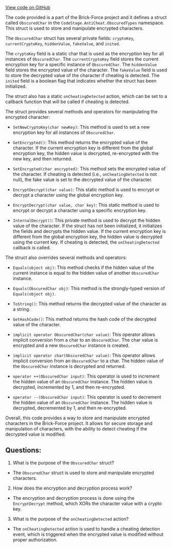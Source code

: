 [View code on GitHub](https://github.com/TieHaxJan/Brick-Force/Assembly-CSharp\CodeStage.AntiCheat.ObscuredTypes\ObscuredChar.cs)

The code provided is a part of the Brick-Force project and it defines a struct called `ObscuredChar` in the `CodeStage.AntiCheat.ObscuredTypes` namespace. This struct is used to store and manipulate encrypted characters.

The `ObscuredChar` struct has several private fields: `cryptoKey`, `currentCryptoKey`, `hiddenValue`, `fakeValue`, and `inited`. 

The `cryptoKey` field is a static char that is used as the encryption key for all instances of `ObscuredChar`. The `currentCryptoKey` field stores the current encryption key for a specific instance of `ObscuredChar`. The `hiddenValue` field stores the encrypted value of the character. The `fakeValue` field is used to store the decrypted value of the character if cheating is detected. The `inited` field is a boolean flag that indicates whether the struct has been initialized.

The struct also has a static `onCheatingDetected` action, which can be set to a callback function that will be called if cheating is detected.

The struct provides several methods and operators for manipulating the encrypted character:

- `SetNewCryptoKey(char newKey)`: This method is used to set a new encryption key for all instances of `ObscuredChar`.

- `GetEncrypted()`: This method returns the encrypted value of the character. If the current encryption key is different from the global encryption key, the hidden value is decrypted, re-encrypted with the new key, and then returned.

- `SetEncrypted(char encrypted)`: This method sets the encrypted value of the character. If cheating is detected (i.e., `onCheatingDetected` is not null), the fake value is set to the decrypted value of the character.

- `EncryptDecrypt(char value)`: This static method is used to encrypt or decrypt a character using the global encryption key.

- `EncryptDecrypt(char value, char key)`: This static method is used to encrypt or decrypt a character using a specific encryption key.

- `InternalDecrypt()`: This private method is used to decrypt the hidden value of the character. If the struct has not been initialized, it initializes the fields and decrypts the hidden value. If the current encryption key is different from the global encryption key, the hidden value is decrypted using the current key. If cheating is detected, the `onCheatingDetected` callback is called.

The struct also overrides several methods and operators:

- `Equals(object obj)`: This method checks if the hidden value of the current instance is equal to the hidden value of another `ObscuredChar` instance.

- `Equals(ObscuredChar obj)`: This method is the strongly-typed version of `Equals(object obj)`.

- `ToString()`: This method returns the decrypted value of the character as a string.

- `GetHashCode()`: This method returns the hash code of the decrypted value of the character.

- `implicit operator ObscuredChar(char value)`: This operator allows implicit conversion from a char to an `ObscuredChar`. The char value is encrypted and a new `ObscuredChar` instance is created.

- `implicit operator char(ObscuredChar value)`: This operator allows implicit conversion from an `ObscuredChar` to a char. The hidden value of the `ObscuredChar` instance is decrypted and returned.

- `operator ++(ObscuredChar input)`: This operator is used to increment the hidden value of an `ObscuredChar` instance. The hidden value is decrypted, incremented by 1, and then re-encrypted.

- `operator --(ObscuredChar input)`: This operator is used to decrement the hidden value of an `ObscuredChar` instance. The hidden value is decrypted, decremented by 1, and then re-encrypted.

Overall, this code provides a way to store and manipulate encrypted characters in the Brick-Force project. It allows for secure storage and manipulation of characters, with the ability to detect cheating if the decrypted value is modified.
## Questions: 
 1. What is the purpose of the `ObscuredChar` struct?
- The `ObscuredChar` struct is used to store and manipulate encrypted characters.

2. How does the encryption and decryption process work?
- The encryption and decryption process is done using the `EncryptDecrypt` method, which XORs the character value with a crypto key.

3. What is the purpose of the `onCheatingDetected` action?
- The `onCheatingDetected` action is used to handle a cheating detection event, which is triggered when the encrypted value is modified without proper authorization.